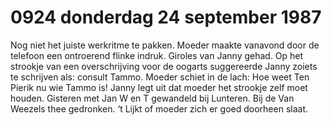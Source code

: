 # 0924 donderdag 24 september 1987
Nog niet het juiste werkritme te pakken. Moeder maakte vanavond door de telefoon een ontroerend flinke indruk. Giroles van Janny gehad. Op het strookje van een overschrijving voor de oogarts suggereerde Janny zoiets te schrijven als: consult Tammo. Moeder schiet in de lach: Hoe weet Ten Pierik nu wie Tammo is! Janny legt uit dat moeder het strookje zelf moet houden. Gisteren met Jan W en T gewandeld bij Lunteren. Bij de Van Weezels thee gedronken. ‘t Lijkt of moeder zich er goed doorheen slaat. 